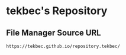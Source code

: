 # tekbec's Repository

## File Manager Source URL

```
https://tekbec.github.io/repository.tekbec/
```
